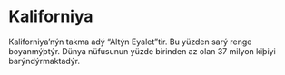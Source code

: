 # Kaliforniya

Kaliforniya’nýn takma adý “Altýn Eyalet”tir. Bu yüzden sarý renge boyanmýþtýr.
Dünya nüfusunun yüzde birinden az olan 37 milyon kiþiyi barýndýrmaktadýr.
